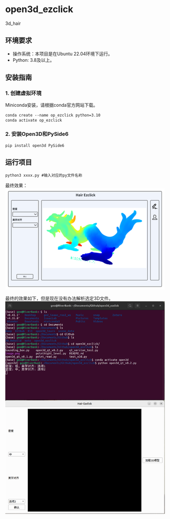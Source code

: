 # open3d_ezclick
3d_hair

## 环境要求
* 操作系统：本项目是在Ubuntu 22.04环境下运行。
* Python: 3.8及以上。

## 安装指南
### 1. 创建虚拟环境
Miniconda安装，请根据conda官方网站下载。
```
conda create --name op_ezclick python=3.10
conda activate op_ezclick
```
### 2. 安装Open3D和PySide6
```
pip install open3d PySide6
```
## 运行项目
```
python3 xxxx.py #输入对应的py文件名称
```

最终效果：
![alt text](image.png)

最终的效果如下，但是现在没有办法解析选定3D文件。
![alt text](image-1.png)